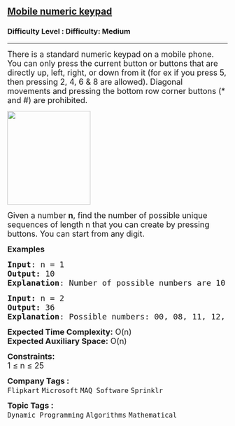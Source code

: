 <h2><a href="https://www.geeksforgeeks.org/problems/mobile-numeric-keypad5456/1?page=1&company=Flipkart,Adobe&difficulty=Medium&status=unsolved&sortBy=accuracy">Mobile numeric keypad</a></h2><h3>Difficulty Level : Difficulty: Medium</h3><hr><div class="problems_problem_content__Xm_eO"><p><span style="font-size: 18px;">There is a standard numeric keypad on a mobile phone. You can only press the current button or buttons that are directly up, left, right, or down from it (for ex if you press 5, then pressing 2, 4, 6 &amp; 8 are allowed). Diagonal movements and pressing the bottom row corner buttons (* and #) are prohibited.</span></p>
<p><span style="font-size: 18px;"><img src="https://media.geeksforgeeks.org/img-practice/prod/addEditProblem/704157/Web/Other/blobid0_1718345574.png" width="190" height="214"></span></p>
<p><span style="font-size: 18px;">Given a number <strong>n</strong>, find the number of possible unique sequences of length n that you can create by pressing buttons. </span><span style="font-size: 18px;">You can start from any digit.</span></p>
<p><span style="font-size: 18px;"><strong>Examples</strong></span></p>
<pre><span style="font-size: 18px;"><strong>Input</strong>: n = 1
<strong>Output: </strong>10
<strong>Explanation</strong>: Number of possible numbers are 10 (0, 1, 2, 3, 4, 5, 6, 7, 8, 9)  </span></pre>
<pre><span style="font-size: 18px;"><strong>Input: </strong>n = 2
<strong>Output: </strong>36
<strong>Explanation</strong>: Possible numbers: 00, 08, 11, 12, 14, 22, 21, 23, 25 and so on. If we start with 0, valid numbers will be 00, 08 (count: 2). If we start with 1, valid numbers will be 11, 12, 14 (count: 3). If we start with 2, valid numbers  will be 22, 21, 23,25 (count: 4). If we start with 3, valid numbers will be 33, 32, 36 (count: 3). If we start with 4, valid numbers will be 44,41,45,47 (count: 4). If we start with 5, valid numbers will be 55,54,52,56,58 (count: 5) and so on.</span></pre>
<p><span style="font-size: 18px;"><strong>Expected Time Complexity:</strong> O(n)<br><strong>Expected Auxiliary Space:</strong> O(n)</span></p>
<p><span style="font-size: 18px;"><strong>Constraints:</strong><br>1 ≤ n ≤ 25</span></p></div><p><span style=font-size:18px><strong>Company Tags : </strong><br><code>Flipkart</code>&nbsp;<code>Microsoft</code>&nbsp;<code>MAQ Software</code>&nbsp;<code>Sprinklr</code>&nbsp;<br><p><span style=font-size:18px><strong>Topic Tags : </strong><br><code>Dynamic Programming</code>&nbsp;<code>Algorithms</code>&nbsp;<code>Mathematical</code>&nbsp;